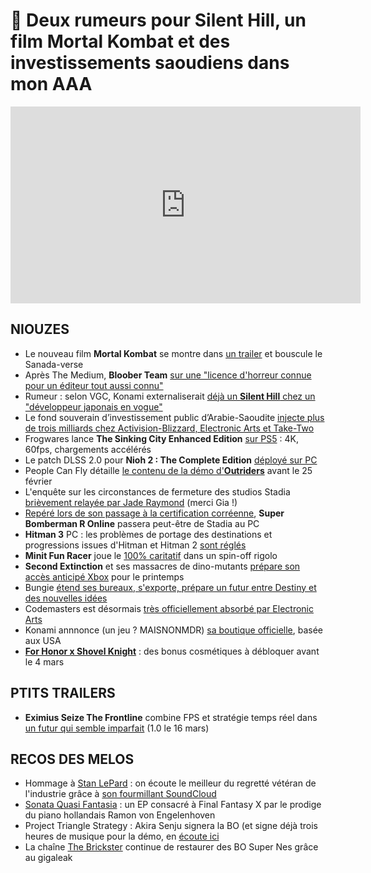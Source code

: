 # 🧃 Deux rumeurs pour Silent Hill, un film Mortal Kombat et des investissements saoudiens dans mon AAA


<iframe width="560" height="315" src="https://www.youtube.com/embed/CK6uM4vKIiE" frameborder="0" allow="accelerometer; autoplay; clipboard-write; encrypted-media; gyroscope; picture-in-picture" allowfullscreen></iframe> 

## NIOUZES

- Le nouveau film **Mortal Kombat** se montre dans [un trailer](https://www.youtube.com/watch?v=NYH2sLid0Zc) et bouscule le Sanada-verse
- Après The Medium, **Bloober Team** [sur une "licence d'horreur connue pour un éditeur tout aussi connu"](https://www.gamesindustry.biz/articles/2021-02-18-bloober-team-adding-action-to-its-psychological-horror-focus)
- Rumeur : selon VGC, Konami externaliserait [déjà un **Silent Hill** chez un "développeur japonais en vogue"](https://www.videogameschronicle.com/news/bloober-team-hints-it-could-be-working-on-silent-hill-but-its-not-the-only-one/)
- Le fond souverain d’investissement public d’Arabie-Saoudite [injecte plus de trois milliards chez Activision-Blizzard, Electronic Arts et Take-Two](https://www.aljazeera.com/economy/2021/2/17/saudi-wealth-fund-acquired-3-3bn-in-us-video-game-stock)
- Frogwares lance **The Sinking City Enhanced Edition** [sur PS5](https://www.youtube.com/watch?v=eOfgnxzSf3g) : 4K, 60fps, chargements accélérés
- Le patch DLSS 2.0 pour **Nioh 2 : The Complete Edition** [déployé sur PC](https://twitter.com/TeamNINJAStudio/status/1362235387716993025?ref_src=twsrc%5Etfw%7Ctwcamp%5Etweetembed%7Ctwterm%5E1362235387716993025%7Ctwgr%5E%7Ctwcon%5Es1_&ref_url=https%3A%2F%2Fgamingbolt.com%2Fnioh-2-adds-dlss-dragon-ninja-transformation-alongside-bug-fixes-in-new-update)
- People Can Fly détaille [le contenu de la démo d'**Outriders**](https://www.eurogamer.net/articles/2021-02-18-people-can-fly-details-outriders-demo-ahead-of-next-weeks-launch) avant le 25 février
- L'enquête sur les circonstances de fermeture des studios Stadia [brièvement relayée par Jade Raymond](https://twitter.com/GiaPhotoTech/status/1362395554731319296) (merci Gia !)
- [Repéré lors de son passage à la certification corréenne](https://www.grac.or.kr/Statistics/Popup/Pop_ReasonInfo.aspx?12cb4a705912e914345ce0bfa5c459eba6c813a6a053e8e5ec12581d53453bb0), **Super Bomberman R Online** passera peut-être de Stadia au PC
- **Hitman 3** PC : les problèmes de portage des destinations et progressions issues d'Hitman et Hitman 2 [sont réglés](https://www.ioi.dk/hitman-3-pc-location-importing-guide/ )
- **Minit Fun Racer** joue le [100% caritatif](https://www.ign.com/articles/the-disc-room-developers-next-game-is-a-charity-racer-set-in-the-world-of-minit ) dans un spin-off rigolo
- **Second Extinction** et ses massacres de dino-mutants [prépare son accès anticipé Xbox](https://www.youtube.com/watch?v=L_bY5q7E0KA) pour le printemps
- Bungie [étend ses bureaux, s'exporte, prépare un futur entre Destiny et des nouvelles idées](https://www.gamekult.com/actualite/nouveau-qg-expansion-de-destiny-nouvelle-licence-bungie-annonce-ses-grandes-manoeuvres-3050836221.html)
- Codemasters est désormais [très officiellement absorbé par Electronic Arts](https://www.pcgamer.com/electronic-arts-completes-the-acquisition-of-codemasters-for-dollar12-billion/ )
- Konami annnonce (un jeu ? MAISNONMDR) [sa boutique officielle](https://officialkonamishop.com/products/requiem-alucard-pillow), basée aux USA
- [**For Honor x Shovel Knight**](https://www.youtube.com/watch?v=TrjAtnNsq8k) : des bonus cosmétiques à débloquer avant le 4 mars

## PTITS TRAILERS

- **Eximius Seize The Frontline** combine FPS et stratégie temps réel dans [un futur qui semble imparfait](https://www.youtube.com/watch?v=Y9toloMBgcs) (1.0 le 16 mars)

## RECOS DES MELOS

- Hommage à [Stan LePard](https://www.jeuxvideo.com/news/1364343/le-compositeur-stan-lepard-halo-guild-wars-2-est-decede.htm) : on écoute le meilleur du regretté vétéran de l'industrie grâce à [son fourmillant SoundCloud](https://soundcloud.com/stanlepard)
- [Sonata Quasi Fantasia](https://twitter.com/OneWinged_Engel/status/1362048911947550724) : un EP consacré à Final Fantasy X par le prodige du piano hollandais Ramon von Engelenhoven
- Project Triangle Strategy : Akira Senju signera la BO (et signe déjà trois heures de musique pour la démo, en [écoute ici](https://www.youtube.com/watch?v=HaoYCxjiAU0)
- La chaîne [The Brickster](https://www.youtube.com/channel/UCdJnVvZwukFbTn56fRMBHEw) continue de restaurer des BO Super Nes grâce au gigaleak
